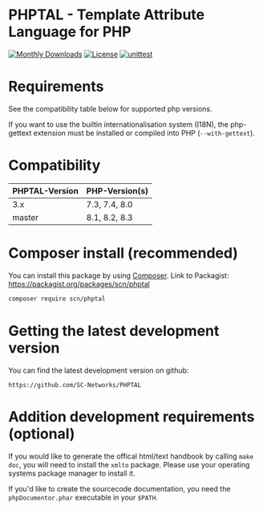 
# PHPTAL - Template Attribute Language for PHP

[![Monthly Downloads](https://poser.pugx.org/scn/phptal/d/monthly)](https://packagist.org/packages/scn/phptal)
[![License](https://poser.pugx.org/scn/phptal/license)](LICENSE)
[![unittest](https://github.com/SC-Networks/PHPTAL/actions/workflows/unittests.yml/badge.svg)](https://github.com/SC-Networks/PHPTAL/actions/workflows/unittests.yml)

Requirements
============

See the compatibility table below for supported php versions.

If you want to use the builtin internationalisation system (I18N), the php-gettext extension must be installed or compiled into PHP (`--with-gettext`).

Compatibility
=============

| PHPTAL-Version | PHP-Version(s) |
|----------------|----------------|
| 3.x            | 7.3, 7.4, 8.0  |
| master         | 8.1, 8.2, 8.3  |

Composer install (recommended)
==============================

You can install this package by using [Composer](http://getcomposer.org).
Link to Packagist: https://packagist.org/packages/scn/phptal

```sh
composer require scn/phptal
```

Getting the latest development version
======================================

You can find the latest development version on github:

	https://github.com/SC-Networks/PHPTAL

Addition development requirements (optional)
============================================

If you would like to generate the offical html/text handbook by calling
`make doc`, you will need to install the `xmlto` package. Please use
your operating systems package manager to install it.

If you'd like to create the sourcecode documentation, you need the `phpDocumentor.phar` executable
in your `$PATH`.
